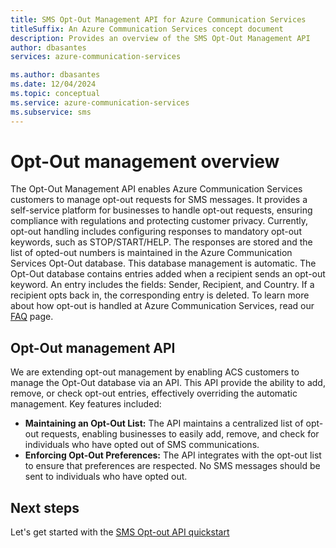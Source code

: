 ```yaml
---
title: SMS Opt-Out Management API for Azure Communication Services
titleSuffix: An Azure Communication Services concept document
description: Provides an overview of the SMS Opt-Out Management API
author: dbasantes
services: azure-communication-services

ms.author: dbasantes
ms.date: 12/04/2024
ms.topic: conceptual
ms.service: azure-communication-services
ms.subservice: sms
---
```

# Opt-Out management overview
The Opt-Out Management API enables Azure Communication Services customers to manage opt-out requests for SMS messages. It provides a self-service platform for businesses to handle opt-out requests, ensuring compliance with regulations and protecting customer privacy.
Currently, opt-out handling includes configuring responses to mandatory opt-out keywords, such as STOP/START/HELP. The responses are stored and the list of opted-out numbers is maintained in the Azure Communication Services Opt-Out database. This database management is automatic.
The Opt-Out database contains entries added when a recipient sends an opt-out keyword. An entry includes the fields: Sender, Recipient, and Country. If a recipient opts back in, the corresponding entry is deleted.
To learn more about how opt-out is handled at Azure Communication Services, read our [FAQ](https://learn.microsoft.com/azure/communication-services/concepts/sms/sms-faq#how-does-azure-communication-services-handle-opt-outs-for-short-codes.md) page. 

## Opt-Out management API
We are extending opt-out management by enabling ACS customers to manage the Opt-Out database via an API. This API provide the ability to add, remove, or check opt-out entries, effectively overriding the automatic management.
Key features included:

- **Maintaining an Opt-Out List:** The API maintains a centralized list of opt-out requests, enabling businesses to easily add, remove, and check for individuals who have opted out of SMS communications.
- **Enforcing Opt-Out Preferences:** The API integrates with the opt-out list to ensure that preferences are respected. No SMS messages should be sent to individuals who have opted out.

## Next steps

Let's get started with the [SMS Opt-out API quickstart](../../quickstarts/sms/opt-out-api-quickstart.md)
